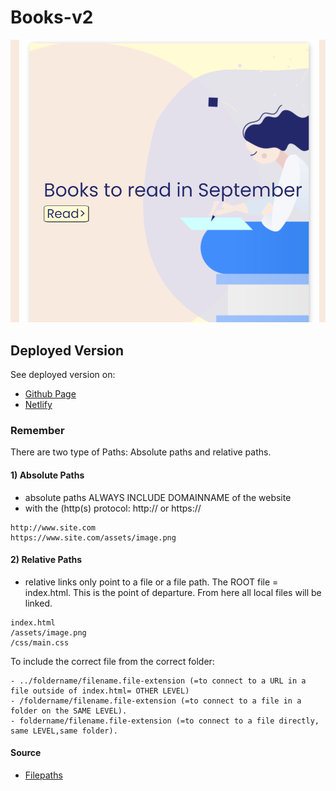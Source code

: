# Books-v2
![HTML,CSS Mockup Landingpage Books-v2](https://github.com/dianavile/Books-v2/blob/master/assets/img/Books-landingpage.PNG)

## Deployed Version
See deployed version on:
* [Github Page](https://dianavile.github.io/Books-v2/)
* [Netlify](https://jolly-elion-9e0c25.netlify.app/)

### Remember
There are two type of Paths: Absolute paths and relative paths.


#### 1) Absolute Paths 
- absolute paths ALWAYS INCLUDE DOMAINNAME of the website 
- with the (http(s) protocol: http:// or https://
```
http://www.site.com
https://www.site.com/assets/image.png
```

#### 2) Relative Paths
- relative links only point to a file or a file path.
The ROOT file = index.html. This is the point of departure.
From here all local files will be linked.

```
index.html
/assets/image.png
/css/main.css 
```
To include the correct file from the correct folder:
```
- ../foldername/filename.file-extension (=to connect to a URL in a file outside of index.html= OTHER LEVEL)
- /foldername/filename.file-extension (=to connect to a file in a folder on the SAME LEVEL).
- foldername/filename.file-extension (=to connect to a file directly, same LEVEL,same folder).
```
#### Source
- [Filepaths](https://www.w3schools.com/html/html_filepaths.asp)
